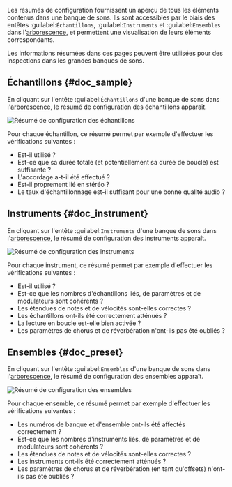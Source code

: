 Les résumés de configuration fournissent un aperçu de tous les éléments contenus dans une banque de sons.
Ils sont accessibles par le biais des entêtes :guilabel:`Échantillons`, :guilabel:`Instruments` et :guilabel:`Ensembles` dans l'[arborescence](manual/soundfont-editor/tree.md), et permettent une visualisation de leurs éléments correspondants.

Les informations résumées dans ces pages peuvent être utilisées pour des inspections dans les grandes banques de sons.


## Échantillons {#doc_sample}


En cliquant sur l'entête :guilabel:`Échantillons` d'une banque de sons dans l'[arborescence](manual/soundfont-editor/tree.md), le résumé de configuration des échantillons apparaît.


![Résumé de configuration des échantillons](images/conf_summary_sample.png "Résumé de configuration des échantillons")


Pour chaque échantillon, ce résumé permet par exemple d'effectuer les vérifications suivantes&nbsp;:

* Est-il utilisé&nbsp;?
* Est-ce que sa durée totale (et potentiellement sa durée de boucle) est suffisante&nbsp;?
* L'accordage a-t-il été effectué&nbsp;?
* Est-il proprement lié en stéréo&nbsp;?
* Le taux d'échantillonnage est-il suffisant pour une bonne qualité audio&nbsp;?


## Instruments {#doc_instrument}


En cliquant sur l'entête :guilabel:`Instruments` d'une banque de sons dans l'[arborescence](manual/soundfont-editor/tree.md), le résumé de configuration des instruments apparaît.


![Résumé de configuration des instruments](images/conf_summary_instrument.png "Résumé de configuration des instruments")


Pour chaque instrument, ce résumé permet par exemple d'effectuer les vérifications suivantes&nbsp;:

* Est-il utilisé&nbsp;?
* Est-ce que les nombres d'échantillons liés, de paramètres et de modulateurs sont cohérents&nbsp;?
* Les étendues de notes et de vélocités sont-elles correctes&nbsp;?
* Les échantillons ont-ils été correctement atténués&nbsp;?
* La lecture en boucle est-elle bien activée&nbsp;?
* Les paramètres de chorus et de réverbération n'ont-ils pas été oubliés&nbsp;?


## Ensembles {#doc_preset}


En cliquant sur l'entête :guilabel:`Ensembles` d'une banque de sons dans l'[arborescence](manual/soundfont-editor/tree.md), le résumé de configuration des ensembles apparaît.


![Résumé de configuration des ensembles](images/conf_summary_preset.png "Résumé de configuration des ensembles")


Pour chaque ensemble, ce résumé permet par exemple d'effectuer les vérifications suivantes&nbsp;:

* Les numéros de banque et d'ensemble ont-ils été affectés correctement&nbsp;?
* Est-ce que les nombres d'instruments liés, de paramètres et de modulateurs sont cohérents&nbsp;?
* Les étendues de notes et de vélocités sont-elles correctes&nbsp;?
* Les instruments ont-ils été correctement atténués&nbsp;?
* Les paramètres de chorus et de réverbération (en tant qu'offsets) n'ont-ils pas été oubliés&nbsp;?